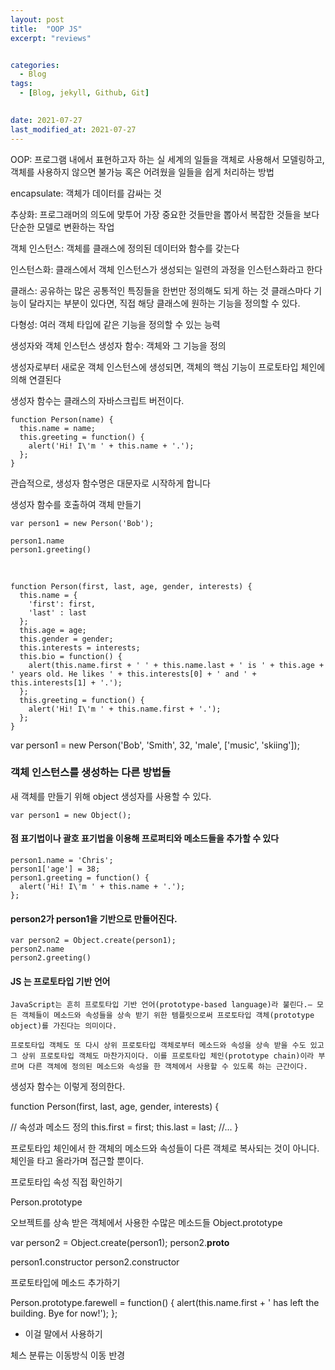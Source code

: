 ```yaml
---
layout: post
title:  "OOP JS"
excerpt: "reviews"


categories:
  - Blog
tags:
  - [Blog, jekyll, Github, Git]

 
date: 2021-07-27
last_modified_at: 2021-07-27
---
```


OOP: 프로그램 내에서 표현하고자 하는 실 세계의 일들을 객체로 사용해서 모델링하고, 객체를 사용하지 않으면 불가능 혹은 어려웠을 일들을 쉽게 처리하는 방법

encapsulate: 객체가 데이터를 감싸는 것

추상화: 프로그래머의 의도에 맞투어 가장 중요한 것들만을 뽑아서 복잡한 것들을 보다 단순한 모델로 변환하는 작업 

객체 인스턴스: 객체를 클래스에 정의된 데이터와 함수를 갖는다

인스턴스화: 클래스에서 객체 인스턴스가 생성되는 일련의 과정을 인스턴스화라고 한다

클래스: 공유하는 많은 공통적인 특징들을 한번만 정의해도 되게 하는 것
클래스마다 기능이 달라지는 부분이 있다면, 직접 해당 클래스에 원하는 기능을 정의할 수 있다.

다형성: 여러 객체 타입에 같은 기능을 정의할 수 있는 능력

생성자와 객체 인스턴스
생성자 함수: 객체와 그 기능을 정의

생성자로부터 새로운 객체 인스턴스에 생성되면, 객체의 핵심 기능이 프로토타입 체인에 의해 연결된다


생성자 함수는 클래스의 자바스크립트 버전이다.

    function Person(name) {
      this.name = name;
      this.greeting = function() {
        alert('Hi! I\'m ' + this.name + '.');
      };
    }


  관습적으로, 생성자 함수명은 대문자로 시작하게 합니다

생성자 함수를 호출하여 객체 만들기

    var person1 = new Person('Bob');

    person1.name
    person1.greeting() 


<br/>

    function Person(first, last, age, gender, interests) {
      this.name = {
        'first': first,
        'last' : last
      };
      this.age = age;
      this.gender = gender;
      this.interests = interests;
      this.bio = function() {
        alert(this.name.first + ' ' + this.name.last + ' is ' + this.age + ' years old. He likes ' + this.interests[0] + ' and ' + this.interests[1] + '.');
      };
      this.greeting = function() {
        alert('Hi! I\'m ' + this.name.first + '.');
      };
    }

var person1 = new Person('Bob', 'Smith', 32, 'male', ['music', 'skiing']);


### 객체 인스턴스를 생성하는 다른 방법들

새 객체를 만들기 위해 object 생성자를 사용할 수 있다.

    var person1 = new Object();

#### 점 표기법이나 괄호 표기법을 이용해 프로퍼티와 메소드들을 추가할 수 있다


    person1.name = 'Chris';
    person1['age'] = 38;
    person1.greeting = function() {
      alert('Hi! I\'m ' + this.name + '.');
    };


#### person2가 person1을 기반으로 만들어진다. 

    var person2 = Object.create(person1);    
    person2.name
    person2.greeting()


#### JS 는 프로토타입 기반 언어

    JavaScript는 흔히 프로토타입 기반 언어(prototype-based language)라 불린다.— 모든 객체들이 메소드와 속성들을 상속 받기 위한 템플릿으로써 프로토타입 객체(prototype object)를 가진다는 의미이다. 

    프로토타입 객체도 또 다시 상위 프로토타입 객체로부터 메소드와 속성을 상속 받을 수도 있고 그 상위 프로토타입 객체도 마찬가지이다. 이를 프로토타입 체인(prototype chain)이라 부르며 다른 객체에 정의된 메소드와 속성을 한 객체에서 사용할 수 있도록 하는 근간이다.



생성자 함수는 이렇게 정의한다.

function Person(first, last, age, gender, interests) {

  // 속성과 메소드 정의
  this.first = first;
  this.last = last;
//...
}


프로토타입 체인에서 한 객체의 메소드와 속성들이 다른 객체로 복사되는 것이 아니다.
체인을 타고 올라가며 접근할 뿐이다.

프로토타입 속성 직접 확인하기

Person.prototype

오브젝트를 상속 받은 객체에서 사용한 수많은 메소드들
Object.prototype


var person2 = Object.create(person1);
person2.__proto__

person1.constructor
person2.constructor



프로토타입에 메소드 추가하기

Person.prototype.farewell = function() {
  alert(this.name.first + ' has left the building. Bye for now!');
};

* 이걸 말에서 사용하기


체스 분류는
이동방식
이동 반경


